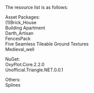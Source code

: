 The resource list is as follows:  
  
Asset Packages:  
(1)Brick_House  
Building Apartment  
Darth_Artisan  
FencesPack  
Five Seamless Tileable Ground Textures  
Medieval_well  
  
NuGet:  
OxyPlot.Core.2.2.0  
Unofficial.Triangle.NET.0.0.1  
  
Others:  
Splines  

